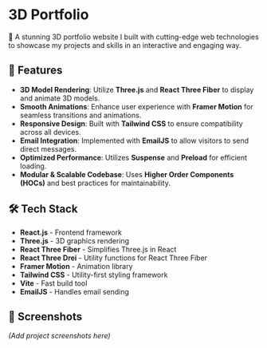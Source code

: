 # 3D Portfolio

🚀 A stunning 3D portfolio website I built with cutting-edge web technologies to showcase my projects and skills in an interactive and engaging way.

## 🌟 Features

- **3D Model Rendering**: Utilize **Three.js** and **React Three Fiber** to display and animate 3D models.
- **Smooth Animations**: Enhance user experience with **Framer Motion** for seamless transitions and animations.
- **Responsive Design**: Built with **Tailwind CSS** to ensure compatibility across all devices.
- **Email Integration**: Implemented with **EmailJS** to allow visitors to send direct messages.
- **Optimized Performance**: Utilizes **Suspense** and **Preload** for efficient loading.
- **Modular & Scalable Codebase**: Uses **Higher Order Components (HOCs)** and best practices for maintainability.

## 🛠️ Tech Stack

- **React.js** - Frontend framework
- **Three.js** - 3D graphics rendering
- **React Three Fiber** - Simplifies Three.js in React
- **React Three Drei** - Utility functions for React Three Fiber
- **Framer Motion** - Animation library
- **Tailwind CSS** - Utility-first styling framework
- **Vite** - Fast build tool
- **EmailJS** - Handles email sending

## 📸 Screenshots

*(Add project screenshots here)*




